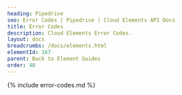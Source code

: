 ```yaml
---
heading: Pipedrive
seo: Error Codes | Pipedrive | Cloud Elements API Docs
title: Error Codes
description: Cloud Elements Error Codes.
layout: docs
breadcrumbs: /docs/elements.html
elementId: 167
parent: Back to Element Guides
order: 40
---
```


{% include error-codes.md %}
